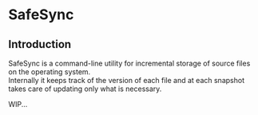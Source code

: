 # SafeSync

## Introduction

SafeSync is a command-line utility for incremental storage of source files on the operating system.  
Internally it keeps track of the version of each file and at each snapshot takes care of updating only what is necessary.

WIP...

